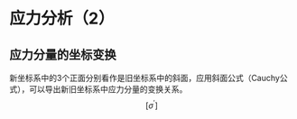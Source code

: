 # 应力分析（2）

## 应力分量的坐标变换

新坐标系中的3个正面分别看作是旧坐标系中的斜面，应用斜面公式（Cauchy公式），可以导出新旧坐标系中应力分量的变换关系。
$$
[\sigma^\prime]
$$
